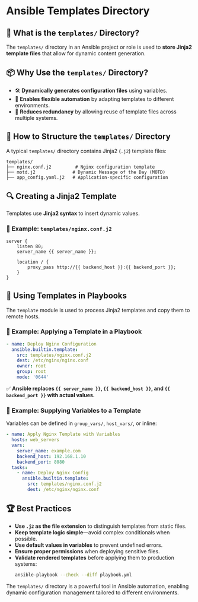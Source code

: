 # Ansible Templates Directory

## 📌 What is the `templates/` Directory?
The `templates/` directory in an Ansible project or role is used to **store Jinja2 template files** that allow for dynamic content generation.

## 📦 Why Use the `templates/` Directory?
- 🛠 **Dynamically generates configuration files** using variables.
- 🔄 **Enables flexible automation** by adapting templates to different environments.
- 🚀 **Reduces redundancy** by allowing reuse of template files across multiple systems.

## 📄 How to Structure the `templates/` Directory
A typical `templates/` directory contains Jinja2 (`.j2`) template files:
```
templates/
├── nginx.conf.j2         # Nginx configuration template
├── motd.j2              # Dynamic Message of the Day (MOTD)
├── app_config.yaml.j2   # Application-specific configuration
```

## 🔍 Creating a Jinja2 Template
Templates use **Jinja2 syntax** to insert dynamic values.

### 🔹 Example: `templates/nginx.conf.j2`
```nginx
server {
    listen 80;
    server_name {{ server_name }};

    location / {
        proxy_pass http://{{ backend_host }}:{{ backend_port }};
    }
}
```

## 🚀 Using Templates in Playbooks
The `template` module is used to process Jinja2 templates and copy them to remote hosts.

### 🔹 Example: Applying a Template in a Playbook
```yaml
- name: Deploy Nginx Configuration
  ansible.builtin.template:
    src: templates/nginx.conf.j2
    dest: /etc/nginx/nginx.conf
    owner: root
    group: root
    mode: '0644'
```
✅ **Ansible replaces `{{ server_name }}`, `{{ backend_host }}`, and `{{ backend_port }}` with actual values.**

### 🔹 Example: Supplying Variables to a Template
Variables can be defined in `group_vars/`, `host_vars/`, or inline:
```yaml
- name: Apply Nginx Template with Variables
  hosts: web_servers
  vars:
    server_name: example.com
    backend_host: 192.168.1.10
    backend_port: 8080
  tasks:
    - name: Deploy Nginx Config
      ansible.builtin.template:
        src: templates/nginx.conf.j2
        dest: /etc/nginx/nginx.conf
```

## 🏆 Best Practices
- **Use `.j2` as the file extension** to distinguish templates from static files.
- **Keep template logic simple**—avoid complex conditionals when possible.
- **Use default values in variables** to prevent undefined errors.
- **Ensure proper permissions** when deploying sensitive files.
- **Validate rendered templates** before applying them to production systems:
  ```bash
  ansible-playbook --check --diff playbook.yml
  ```

The `templates/` directory is a powerful tool in Ansible automation, enabling dynamic configuration management tailored to different environments.

